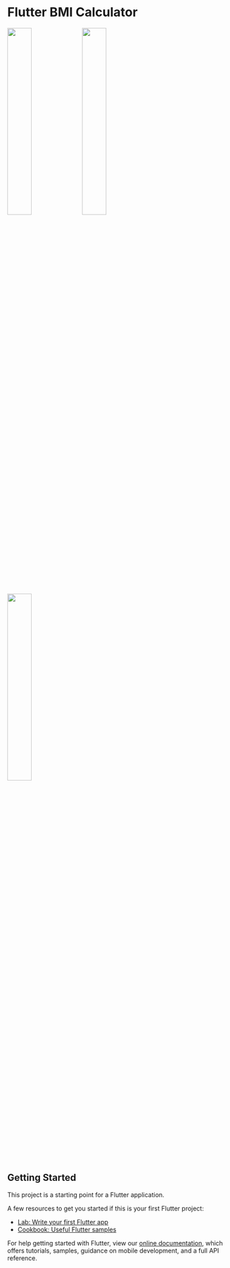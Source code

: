 # Flutter BMI Calculator
<p float="left">
  <img src="https://user-images.githubusercontent.com/81976919/113592106-5b689f80-9652-11eb-92be-d64d0eaae336.png" width="33%" />
  <img src="https://user-images.githubusercontent.com/81976919/113592711-201aa080-9653-11eb-9b10-bafd65b0d2b2.png" width="33%" /> 
  <img src="https://user-images.githubusercontent.com/81976919/113592912-640da580-9653-11eb-937a-3cfbe93fcb6e.png" width="33%" />
</p>


## Getting Started

This project is a starting point for a Flutter application.

A few resources to get you started if this is your first Flutter project:

- [Lab: Write your first Flutter app](https://flutter.dev/docs/get-started/codelab)
- [Cookbook: Useful Flutter samples](https://flutter.dev/docs/cookbook)

For help getting started with Flutter, view our
[online documentation](https://flutter.dev/docs), which offers tutorials,
samples, guidance on mobile development, and a full API reference.
